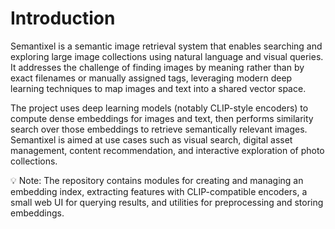 # Introduction

Semantixel is a semantic image retrieval system that enables searching and exploring large image collections using natural language and visual queries. It addresses the challenge of finding images by meaning rather than by exact filenames or manually assigned tags, leveraging modern deep learning techniques to map images and text into a shared vector space.

The project uses deep learning models (notably CLIP-style encoders) to compute dense embeddings for images and text, then performs similarity search over those embeddings to retrieve semantically relevant images. Semantixel is aimed at use cases such as visual search, digital asset management, content recommendation, and interactive exploration of photo collections.

💡 Note: The repository contains modules for creating and managing an embedding index, extracting features with CLIP-compatible encoders, a small web UI for querying results, and utilities for preprocessing and storing embeddings.
